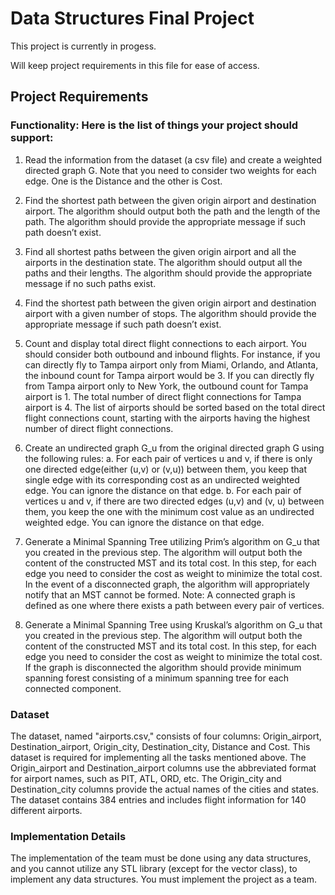 # Data Structures Final Project

This project is currently in progess.

Will keep project requirements in this file for ease of access.

## Project Requirements
### Functionality: Here is the list of things your project should support:
1) Read the information from the dataset (a csv file) and create a weighted directed graph G. Note
   that you need to consider two weights for each edge. One is the Distance and the other is Cost.

2) Find the shortest path between the given origin airport and destination airport. The algorithm
   should output both the path and the length of the path. The algorithm should provide the
   appropriate message if such path doesn’t exist.

3) Find all shortest paths between the given origin airport and all the airports in the destination state.
   The algorithm should output all the paths and their lengths. The algorithm should provide the
   appropriate message if no such paths exist.

4) Find the shortest path between the given origin airport and destination airport with a given
   number of stops. The algorithm should provide the appropriate message if such path doesn’t exist.

5) Count and display total direct flight connections to each airport. You should consider both
   outbound and inbound flights. For instance, if you can directly fly to Tampa airport only from
   Miami, Orlando, and Atlanta, the inbound count for Tampa airport would be 3. If you can directly
   fly from Tampa airport only to New York, the outbound count for Tampa airport is 1. The total
   number of direct flight connections for Tampa airport is 4. The list of airports should be sorted
   based on the total direct flight connections count, starting with the airports having the highest
   number of direct flight connections.

6) Create an undirected graph G_u from the original directed graph G using the following rules:
   a. For each pair of vertices u and v, if there is only one directed edge(either (u,v) or (v,u))
   between them, you keep that single edge with its corresponding cost as an undirected
   weighted edge. You can ignore the distance on that edge.
   b. For each pair of vertices u and v, if there are two directed edges (u,v) and (v, u) between
   them, you keep the one with the minimum cost value as an undirected weighted edge. You
   can ignore the distance on that edge.

7) Generate a Minimal Spanning Tree utilizing Prim’s algorithm on G_u that you created in the
   previous step. The algorithm will output both the content of the constructed MST and its total cost.
   In this step, for each edge you need to consider the cost as weight to minimize the total cost. In the
   event of a disconnected graph, the algorithm will appropriately notify that an MST cannot be
   formed. Note: A connected graph is defined as one where there exists a path between every pair of
   vertices.

8) Generate a Minimal Spanning Tree using Kruskal’s algorithm on G_u that you created in the
   previous step. The algorithm will output both the content of the constructed MST and its total cost.
   In this step, for each edge you need to consider the cost as weight to minimize the total cost. If the
   graph is disconnected the algorithm should provide minimum spanning forest consisting of a
   minimum spanning tree for each connected component.

### Dataset
The dataset, named "airports.csv," consists of four columns: Origin_airport, Destination_airport,
Origin_city, Destination_city, Distance and Cost. This dataset is required for implementing all the tasks
mentioned above. The Origin_airport and Destination_airport columns use the abbreviated format for
airport names, such as PIT, ATL, ORD, etc. The Origin_city and Destination_city columns provide the
actual names of the cities and states. The dataset contains 384 entries and includes flight information for
140 different airports.

### Implementation Details
The implementation of the team must be done using any data structures, and you cannot utilize any STL
library (except for the vector class), to implement any data structures. You must implement the project
as a team.